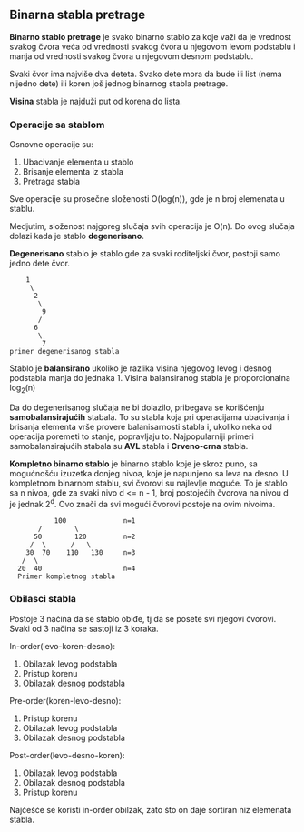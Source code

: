 ## Binarna stabla pretrage

**Binarno stablo pretrage** je svako binarno stablo za koje važi da je vrednost svakog čvora veća od vrednosti svakog čvora u njegovom levom podstablu i manja od vrednosti svakog čvora u njegovom desnom podstablu.

Svaki čvor ima najviše dva deteta. Svako dete mora da bude ili list (nema nijedno dete) ili koren još jednog binarnog stabla pretrage.

**Visina** stabla je najduži put od korena do lista.

### Operacije sa stablom
Osnovne operacije su:

1. Ubacivanje elementa u stablo
2. Brisanje elementa iz stabla
3. Pretraga stabla

Sve operacije su prosečne složenosti O(log(n)), gde je n broj elemenata u stablu.

Medjutim, složenost najgoreg slučaja svih operacija je O(n). Do ovog slučaja dolazi kada je stablo **degenerisano**.

**Degenerisano** stablo je stablo gde za svaki roditeljski čvor, postoji samo jedno dete čvor.

        1
         \
          2
           \
            9
           /
          6
           \ 
            7
    primer degenerisanog stabla

Stablo je **balansirano** ukoliko je razlika visina njegovog levog i desnog podstabla manja do jednaka 1. Visina balansiranog stabla je proporcionalna log<sub>2</sub>(n)

Da do degenerisanog slučaja ne bi dolazilo, pribegava se korišćenju **samobalansirajućih** stabala. To su stabla koja pri operacijama ubacivanja i brisanja elementa vrše provere balanisarnosti stabla i, ukoliko neka od operacija poremeti to stanje, popravljaju to. Najpopularniji primeri samobalansirajućih stabala su **AVL** stabla i **Crveno-crna** stabla.

**Kompletno binarno stablo** je binarno stablo koje je skroz puno, sa mogućnošću izuzetka donjeg nivoa, koje je napunjeno sa leva na desno. U kompletnom binarnom stablu, svi čvorovi su najlevlje moguće. To je stablo sa n nivoa, gde za svaki nivo d <= n - 1, broj postojećih čvorova na nivou d je jednak 2<sup>d</sup>. Ovo znači da svi mogući čvorovi postoje na ovim nivoima.

               100              n=1
           /        \
          50        120         n=2
         /  \      /   \
        30  70    110   130     n=3
       /  \
      20  40                    n=4
      Primer kompletnog stabla


### Obilasci stabla

Postoje 3 načina da se stablo obiđe, tj da se posete svi njegovi čvorovi.
Svaki od 3 načina se sastoji iz 3 koraka.

In-order(levo-koren-desno):

1. Obilazak levog podstabla
2. Pristup korenu
3. Obilazak desnog podstabla

Pre-order(koren-levo-desno):

1. Pristup korenu
2. Obilazak levog podstabla
3. Obilazak desnog podstabla

Post-order(levo-desno-koren):

1. Obilazak levog podstabla
2. Obilazak desnog podstabla
3. Pristup korenu

Najčešće se koristi in-order obilzak, zato što on daje sortiran niz elemenata stabla.
